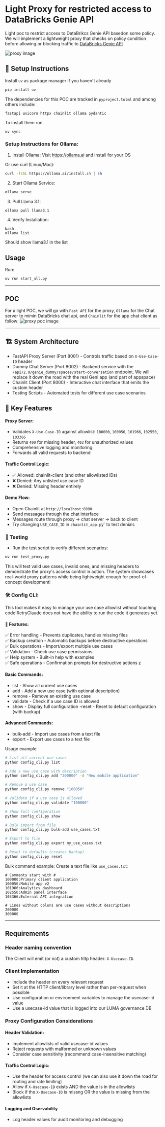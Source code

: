 # Light Proxy for restricted access to DataBricks Genie API

Light poc to restrict access to DataBrikcs Genie API basedon some policy.
We will implement a lightweight proxy that checks on policy condition before allowing or blocking traffic to [DataBricks Genie API](https://docs.databricks.com/aws/en/genie/conversation-api)


![proxy image](images/proxy_uc_ginie.drawio.png)

## 🔧 Setup Instructions
Install `uv` as package manager if you haven't already
```bash
pip install uv
```

The dependencies for this POC are tracked in `pyproject.tolml` and among others include:
```
fastapi uvicorn httpx chainlit ollama pydantic
```

To install them run
```bash
uv sync
```

###  Setup Instructions for Ollama:
1. Install Ollama:
Visit https://ollama.ai and install for your OS

Or use curl (Linux/Mac):
```bash
curl -fsSL https://ollama.ai/install.sh | sh
```
2. Start Ollama Service:
```bash
ollama serve
```
3. Pull Llama 3.1:
```bash
ollama pull llama3.1
```
4. Verify Installation:
```
bash
ollama list
```
Should show llama3.1 in the list



## Usage
Run:
```bash
uv run start_all.py
```

---
## POC

For a light POC, we will go with `Fast API` for the proxy, `Ollama` for the Chat server to mimin DataBricks chat api, and `Chainlit` for the app chat client as follow:
![proxy poc image](images/proxy_uc_ginie-poc.drawio.png)

---
## 🏗️ System Architecture

- FastAPI Proxy Server (Port 8001) - Controls traffic based on `X-Use-Case-ID` header
- Dummy Chat Server (Port 8002) - Backend service with the `/api/2.0/genie_dummy/spaces/start-conversation` endpoint. We will replace it down the road with the real Geni app (and part of appspace)
- Chainlit Client (Port 8000) - Interactive chat interface that emits the custom header
- Testing Scripts - Automated tests for different use case scenarios


## 🎯 Key Features
#### Proxy Server:

- Validates `X-Use-Case-ID` against allowlist: `100000`, `100050`, `101966`, `102550`, `103366`
- Returns `400` for missing header, `403` for unauthorized values
- Comprehensive logging and monitoring
- Forwards all valid requests to backend

#### Traffic Control Logic:

- ✅ Allowed: chainlit-client (and other allowlisted IDs)
- ❌ Denied: Any unlisted use case ID
- ❌ Denied: Missing header entirely

#### Demo Flow:

- Open Chainlit at `http://localhost:8000`
- Send messages through the chat interface
- Messages route through proxy → chat server → back to client
- Try changing `USE_CASE_ID` in `chainlit_app.p`y` to test denials

### 🧪 Testing
- Run the test script to verify different scenarios:
```bash
uv run test_proxy.py
```
This will test valid use cases, invalid ones, and missing headers to demonstrate the proxy's access control in action.
The system showcases real-world proxy patterns while being lightweight enough for proof-of-concept development!

### 🛠️ Config CLI:
This tool makes it easy to manage your use case allowlist without touching code!RetryClaude does not have the ability to run the code it generates yet.
#### 🎯 Features:
✅ Error handling - Prevents duplicates, handles missing files  
✅ Backup creation - Automatic backups before destructive operations  
✅ Bulk operations - Import/export multiple use cases  
✅ Validation - Check use case permissions  
✅ Help system - Built-in help with examples  
✅ Safe operations - Confirmation prompts for destructive actions  z

#### Basic Commands:

- list - Show all current use cases
- add - Add a new use case (with optional description)
- remove - Remove an existing use case
- validate - Check if a use case ID is allowed
- show - Display full configuration
-reset - Reset to default configuration (with backup)

#### Advanced Commands:

- bulk-add - Import use cases from a text file
- export - Export use cases to a text file

Usage example
```bash
# List all current use cases
python config_cli.py list

# Add a new use case with description
python config_cli.py add "200000" -d "New mobile application"

# Remove a use case
python config_cli.py remove "100050"

# Validate if a use case is allowed
python config_cli.py validate "100000"

# Show full configuration
python config_cli.py show

# Bulk import from file
python config_cli.py bulk-add use_cases.txt

# Export to file
python config_cli.py export my_use_cases.txt

# Reset to defaults (creates backup)
python config_cli.py reset
```

Bulk command example:
Create a text file like `use_cases.txt`:
```text
# Comments start with #
100000:Primary client application
100050:Mobile app v2
101966:Analytics dashboard
102550:Admin panel interface
103366:External API integration

# Lines without colons are use cases without descriptions
200000
300000
```

---

## Requirements

### Header naming convention
The Client will emit (or not) a custom http header: `X-Usecase-ID`.

### Client Implementation
- Include the header on every relevant request
- Set it at the HTTP client/library level rather than per-request when possible
- Use configuration or environment variables to manage the usecase-id value
- Use a usecase-id value that is logged into our LUMA governance DB

### Proxy Configuration Considerations
#### Header Validation:

- Implement allowlists of valid usecase-id values
- Reject requests with malformed or unknown values
- Consider case sensitivity (recommend case-insensitive matching)

#### Traffic Control Logic:
- Use the header for access control (we can also use it down the road for routing and rate limiting)
 - Allow if `X-Usecase-ID` exists AND the value is in the allowlists
 - Block if the `X-Usecase-ID` is missng OR the value is missing from the allowlists


#### Logging and Oservability
- Log header values for audit monitoring and debugging
